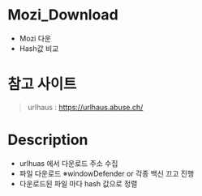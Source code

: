 # Mozi_Download 
- Mozi 다운
- Hash값 비교



# 참고 사이트
>urlhaus : https://urlhaus.abuse.ch/


# Description
- urlhuas 에서 다운로드 주소 수집
- 파일 다운로드 ※windowDefender or 각종 백신 끄고 진행
- 다운로드된 파일 마다 hash 값으로 정렬 
